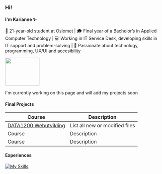 ### Hi!
#### I'm Karianne ✨

🌟 21-year-old student at Oslomet | 🎓 Final year of a Bachelor’s in Applied Computer Technology | 💻 Working in IT Service Desk, developing skills in IT support and problem-solving | 🎀 Passionate about technology, programming, UX/UI and accesibility 

<img src="https://media.giphy.com/media/2IudUHdI075HL02Pkk/giphy.gif" width="110" height="90" />


I'm currently working on this page and will add my projects soon

#### Final Projects

| Course | Description |
| --- | --- |
| [DATA1200 Webutvikling](https://github.com/kariannegle/Eksamen) | List all new or modified files |
| Course| Description |
| Course | Description |


#### Experiences
[![My Skills](https://skillicons.dev/icons?i=java,html,css,javascript,nodejs,figma,anaconda,azure,bootstrap,cs,dotnet,react,linux,py&theme=light)](https://skillicons.dev)

